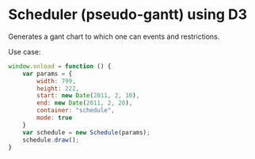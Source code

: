 # Scheduler (pseudo-gantt) using D3

Generates a gant chart to which one can events and restrictions.


Use case:

```javascript
window.onload = function () {
	var params = { 
		width: 799,
		height: 222,
		start: new Date(2011, 2, 10),
		end: new Date(2011, 2, 20),
		container: "schedule",
		mode: true
	}
	var schedule = new Schedule(params);
	schedule.draw();
}
```
